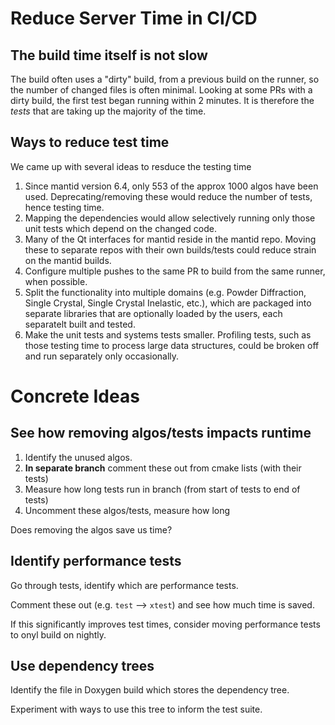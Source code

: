 # Reduce Server Time in CI/CD

## The build time itself is not slow
The build often uses a "dirty" build, from a previous build on the runner, so the number of changed files is often minimal.
Looking at some PRs with a dirty build, the first test began running within 2 minutes.
It is therefore the *tests* that are taking up the majority of the time.

## Ways to reduce test time
We came up with several ideas to resduce the testing time
1. Since mantid version 6.4, only 553 of the approx 1000 algos have been used.  Deprecating/removing these would reduce the number of tests, hence testing time.
2. Mapping the dependencies would allow selectively running only those unit tests which depend on the changed code.
3. Many of the Qt interfaces for mantid reside in the mantid repo.  Moving these to separate repos with their own builds/tests could reduce strain on the mantid builds.
4. Configure multiple pushes to the same PR to build from the same runner, when possible.
5. Split the functionality into multiple domains (e.g. Powder Diffraction, Single Crystal, Single Crystal Inelastic, etc.), which are packaged into separate libraries that are optionally loaded by the users, each separatelt built and tested.
6. Make the unit tests and systems tests smaller.  Profiling tests, such as those testing time to process large data structures, could be broken off and run separately only occasionally.


# Concrete Ideas

## See how removing algos/tests impacts runtime

1. Identify the unused algos.
2. **In separate branch** comment these out from cmake lists (with their tests)
3. Measure how long tests run in branch (from start of tests to end of tests)
4. Uncomment these algos/tests, measure how long

Does removing the algos save us time?

## Identify performance tests

Go through tests, identify which are performance tests.

Comment these out (e.g. `test` --> `xtest`) and see how much time is saved.

If this significantly improves test times, consider moving performance tests to onyl build on nightly.

## Use dependency trees

Identify the file in Doxygen build which stores the dependency tree.

Experiment with ways to use this tree to inform the test suite.
